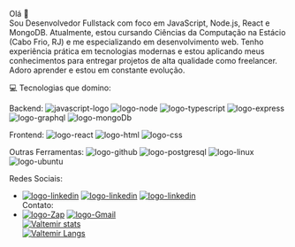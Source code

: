Olá 👋 <br>
Sou Desenvolvedor Fullstack com foco em JavaScript, Node.js, React e MongoDB. Atualmente, estou cursando Ciências da Computação na Estácio (Cabo Frio, RJ) e me especializando em desenvolvimento web. Tenho experiência prática em tecnologias modernas e estou aplicando meus conhecimentos para entregar projetos de alta qualidade como freelancer. Adoro aprender e estou em constante evolução.

💻 Tecnologias que domino: <br>

Backend:
<img src="https://img.shields.io/badge/JavaScript-F7DF1E?style=for-the-badge&logo=javascript&logoColor=black" alt="javascript-logo"> <img src="https://img.shields.io/badge/Node.js-43853D?style=for-the-badge&logo=node.js&logoColor=white" alt="logo-node"> <img src="https://img.shields.io/badge/TypeScript-007ACC?style=for-the-badge&logo=typescript&logoColor=white" alt="logo-typescript"> <img src="https://img.shields.io/badge/Express.js-404D59?style=for-the-badge" alt="logo-express"> <img src="https://img.shields.io/badge/GraphQL-E10098?style=for-the-badge&logo=graphql&logoColor=white" alt="logo-graphql"> <img src="https://img.shields.io/badge/MongoDB-4EA94B?style=for-the-badge&logo=mongodb&logoColor=white" alt="logo-mongoDb">

Frontend:
<img src="https://img.shields.io/badge/React-20232A?style=for-the-badge&logo=react&logoColor=61DAFB" alt="logo-react"> <img src="https://img.shields.io/badge/HTML5-E34F26?style=for-the-badge&logo=html5&logoColor=white" alt="logo-html"> <img src="https://img.shields.io/badge/CSS3-1572B6?style=for-the-badge&logo=css3&logoColor=white" alt="logo-css">

Outras Ferramentas:
<img src="https://img.shields.io/badge/GitHub-100000?style=for-the-badge&logo=github&logoColor=white" alt="logo-github"> <img src="https://img.shields.io/badge/PostgreSQL-316192?style=for-the-badge&logo=postgresql&logoColor=white" alt="logo-postgresql"> <img src="https://img.shields.io/badge/Linux-FCC624?style=for-the-badge&logo=linux&logoColor=black" alt="logo-linux"> <img src="https://img.shields.io/badge/Ubuntu-E95420?style=for-the-badge&logo=ubuntu&logoColor=white" alt="logo-ubuntu">
  
 Redes Sociais:
 <br>
 - <a href="https://www.linkedin.com/in/valtemir-martins-45b108175/"><img src="https://img.shields.io/badge/LinkedIn-0077B5?style=for-the-badge&logo=linkedin&logoColor=white" alt="logo-linkedin"></a>
   <a href="https://www.instagram.com/valtemirbackend/"><img src="https://img.shields.io/badge/Instagram-E4405F?style=for-the-badge&logo=instagram&logoColor=white" alt="logo-linkedin"></a>
   <a href="https://www.facebook.com/valtemir.martins.3?locale=pt_BR"><img src="https://img.shields.io/badge/Facebook-1877F2?style=for-the-badge&logo=facebook&logoColor=white" alt="logo-linkedin"></a>
   <br>
Contato:
   <br>
- <a href="https://wa.me/5522998590073"><img src="https://img.shields.io/badge/WhatsApp-25D366?style=for-the-badge&logo=whatsapp&logoColor=white" alt="logo-Zap"></a>
  <a href="mailto:valmartinsfilho@gmail.com"><img src="https://img.shields.io/badge/Gmail-D14836?style=for-the-badge&logo=gmail&logoColor=white" alt="logo-Gmail"></a>
  <br>
[![Valtemir stats](https://github-readme-stats.vercel.app/api?username=ValtemirMartins)](https://github.com/anuraghazra/github-readme-stats)
   <br>
[![Valtemir Langs](https://github-readme-stats.vercel.app/api/top-langs/?username=ValtemirMartins)](https://github.com/anuraghazra/github-readme-stats)
